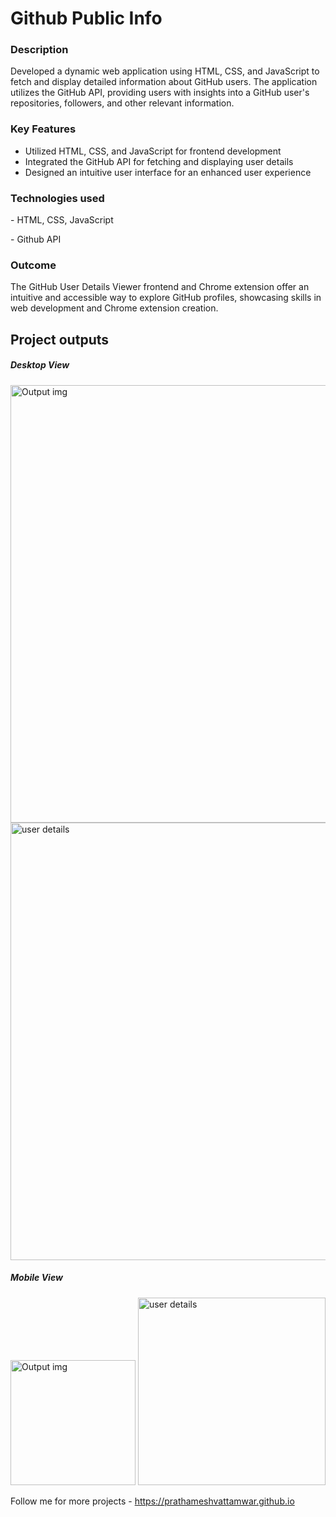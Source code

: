 <h1>Github Public Info</h1>
<h3>Description</h3>
<p>Developed a dynamic web application using HTML, CSS, and JavaScript to fetch and display detailed information about GitHub users. The application utilizes the GitHub API, providing users with insights into a GitHub user's repositories, followers, and other relevant information.</p>

<h3>Key Features</h3>
<ul>
  <li>Utilized HTML, CSS, and JavaScript for frontend development</li>
  <li>Integrated the GitHub API for fetching and displaying user details</li>
  <li>Designed an intuitive user interface for an enhanced user experience</li>
</ul>

<h3>Technologies used</h3>
<p>- HTML, CSS, JavaScript</p>
<p>- Github API</p>

<h3>Outcome</h3>
<p>The GitHub User Details Viewer frontend and Chrome extension offer an intuitive and accessible way to explore GitHub profiles, showcasing skills in web development and Chrome extension creation.</p>

<h2>Project outputs</h2>
<h5>Desktop View</h5>
<img src="https://i.imgur.com/Or7N9E6.png" alt="Output img" style="width:700px;"/>
<img src="https://i.imgur.com/HOByweO.png"  alt="user details" style="width:700px;"/>

<h5>Mobile View</h5>
<img src="https://i.imgur.com/BhNzXW0.jpg" alt="Output img" style="width:200px;"/>
<img src="https://i.imgur.com/lUlYoJR.jpg"  alt="user details" style="width:300px;"/>

<p>Follow me for more projects - <a href="https://github.com/prathameshvattamwar">https://prathameshvattamwar.github.io</a></p>
